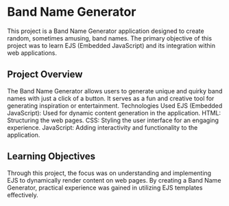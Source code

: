 ﻿# Band Name Generator
This project is a Band Name Generator application designed to create random, sometimes amusing, band names. The primary objective of this project was to learn EJS (Embedded JavaScript) and its integration within web applications.

## Project Overview
The Band Name Generator allows users to generate unique and quirky band names with just a click of a button. It serves as a fun and creative tool for generating inspiration or entertainment.
Technologies Used
EJS (Embedded JavaScript): Used for dynamic content generation in the application.
HTML: Structuring the web pages.
CSS: Styling the user interface for an engaging experience.
JavaScript: Adding interactivity and functionality to the application.

## Learning Objectives
Through this project, the focus was on understanding and implementing EJS to dynamically render content on web pages. By creating a Band Name Generator, practical experience was gained in utilizing EJS templates effectively.
